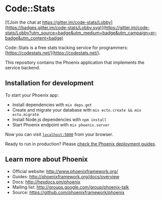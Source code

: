 # Code::Stats

[![Join the chat at https://gitter.im/code-stats/Lobby](https://badges.gitter.im/code-stats/Lobby.svg)](https://gitter.im/code-stats/Lobby?utm_source=badge&utm_medium=badge&utm_campaign=pr-badge&utm_content=badge)

Code::Stats is a free stats tracking service for programmers: [https://codestats.net/](https://codestats.net/).

This repository contains the Phoenix application that implements the service backend.

## Installation for development

To start your Phoenix app:

  * Install dependencies with `mix deps.get`
  * Create and migrate your database with `mix ecto.create && mix ecto.migrate`
  * Install Node.js dependencies with `npm install`
  * Start Phoenix endpoint with `mix phoenix.server`

Now you can visit [`localhost:5000`](http://localhost:5000) from your browser.

Ready to run in production? Please [check the Phoenix deployment guides](http://www.phoenixframework.org/docs/deployment).

## Learn more about Phoenix

  * Official website: http://www.phoenixframework.org/
  * Guides: http://phoenixframework.org/docs/overview
  * Docs: http://hexdocs.pm/phoenix
  * Mailing list: http://groups.google.com/group/phoenix-talk
  * Source: https://github.com/phoenixframework/phoenix
